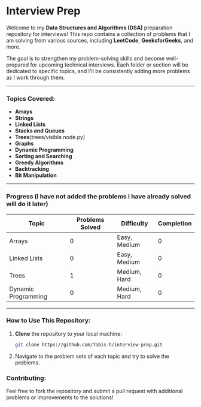 # Interview Prep

Welcome to my **Data Structures and Algorithms (DSA)** preparation repository for interviews! This repo contains a collection of problems that I am solving from various sources, including **LeetCode**, **GeeksforGeeks**, and more. 

The goal is to strengthen my problem-solving skills and become well-prepared for upcoming technical interviews. Each folder or section will be dedicated to specific topics, and I'll be consistently adding more problems as I work through them.

---

### Topics Covered:
- **Arrays**
- **Strings**
- **Linked Lists**
- **Stacks and Queues**
- **Trees**(trees/visible node.py)
- **Graphs**
- **Dynamic Programming**
- **Sorting and Searching**
- **Greedy Algorithms**
- **Backtracking**
- **Bit Manipulation**

---

### Progress (I have not added the problems i have already solved will do it later)

| **Topic**                | **Problems Solved** | **Difficulty**     | **Completion** |
|--------------------------|---------------------|--------------------|----------------|
| Arrays                   | 0                  | Easy, Medium       | 0            |
| Linked Lists             | 0                  | Easy, Medium       | 0            |
| Trees                    | 1                  | Medium, Hard       | 0           |
| Dynamic Programming      | 0                  | Medium, Hard       | 0            |

---

### How to Use This Repository:
1. **Clone** the repository to your local machine:
   ```bash
   git clone https://github.com/Tabis-h/interview-prep.git
2. Navigate to the problem sets of each topic and try to solve the problems.


### Contributing:
Feel free to fork the repository and submit a pull request with additional problems or improvements to the solutions!
